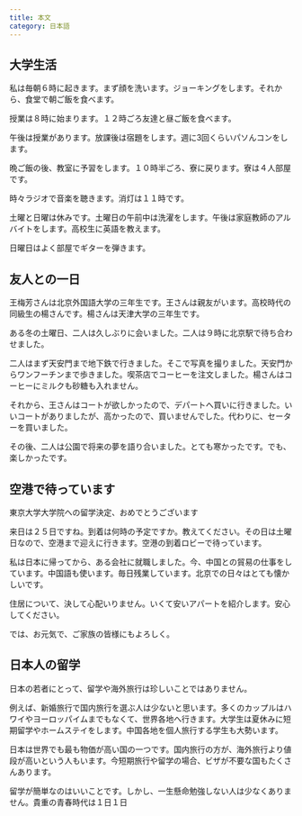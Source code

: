 ```yaml
---
title: 本文
category: 日本語
---
```


## 大学生活

私は毎朝６時に起きます。まず顔を洗います。ジョーキングをします。それから、食堂で朝ご飯を食べます。

授業は８時に始まります。１２時ごろ友達と昼ご飯を食べます。

午後は授業があります。放課後は宿題をします。週に3回くらいパソんコンをします。

晩ご飯の後、教室に予習をします。１０時半ごろ、寮に戻ります。寮は４人部屋です。

時々ラジオで音楽を聴きます。消灯は１１時です。

土曜と日曜は休みです。土曜日の午前中は洗濯をします。午後は家庭教師のアルバイトをします。高校生に英語を教えます。

日曜日はよく部屋でギターを弾きます。

## 友人との一日

王梅芳さんは北京外国語大学の三年生です。王さんは親友がいます。高校時代の同級生の楊さんです。楊さんは天津大学の三年生です。

ある冬の土曜日、二人は久しぶりに会いました。二人は９時に北京駅で待ち合わせました。

二人はまず天安門まで地下鉄で行きました。そこで写真を撮りました。天安門からワンフーチンまで歩きました。喫茶店でコーヒーを注文しました。楊さんはコーヒーにミルクも砂糖も入れません。

それから、王さんはコートが欲しかったので、デパートへ買いに行きました。いいコートがありましたが、高かったので、買いませんでした。代わりに、セーターを買いました。

その後、二人は公園で将来の夢を語り合いました。とても寒かったです。でも、楽しかったです。

## 空港で待っています

東京大学大学院への留学決定、おめでとうございます

来日は２５日ですね。到着は何時の予定ですか。教えてください。その日は土曜日なので、空港まで迎えに行きます。空港の到着ロビーで待っています。

私は日本に帰ってから、ある会社に就職しました。今、中国との貿易の仕事をしています。中国語も使います。毎日残業しています。北京での日々はとても懐かしいです。

住居について、決して心配いりません。いくて安いアパートを紹介します。安心してください。

では、お元気で、ご家族の皆様にもよろしく。

## 日本人の留学

日本の若者にとって、留学や海外旅行は珍しいことではありません。

例えば、新婚旅行で国内旅行を選ぶ人は少ないと思います。多くのカップルはハワイやヨーロッパイムまでもなくて、世界各地へ行きます。大学生は夏休みに短期留学やホームステイをします。中国各地を個人旅行する学生も大勢います。

日本は世界でも最も物価が高い国の一つです。国内旅行の方が、海外旅行より値段が高いという人もいます。今短期旅行や留学の場合、ビザが不要な国もたくさんあります。

留学が簡単なのはいいことです。しかし、一生懸命勉強しない人は少なくありません。貴重の青春時代は１日１日